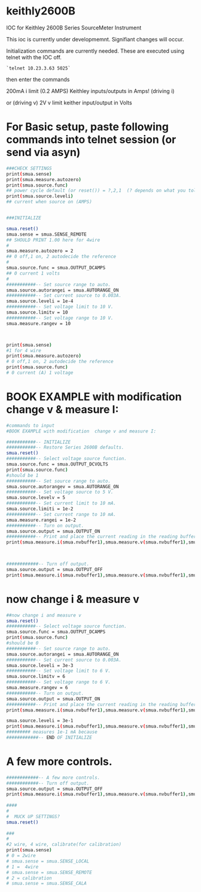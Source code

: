 # keithly2600B
IOC for Keithley 2600B Series SourceMeter Instrument

This ioc is currently under developmemnt.  Signifiant changes will occur.

Initialization commands are currently needed. These are executed using telnet with the IOC off.

    `telnet 10.23.3.63 5025`

then enter the commands

200mA i limit (0.2 AMPS)
Keithley inputs/outputs in Amps!
(driving i)
 
or
(driving v)
2V v limit
keither input/output in Volts


# For Basic setup, paste following commands into telnet session (or send via asyn)
```sh
###CHECK SETTINGS
print(smua.sense)
print(smua.measure.autozero)
print(smua.source.func)
## power cycle default (or reset()) = ?,2,1  (? depends on what you told it)
print(smua.source.leveli)
## current when source on (AMPS)


###INITIALIZE

smua.reset()
smua.sense = smua.SENSE_REMOTE
## SHOULD PRINT 1.00 here for 4wire
#
smua.measure.autozero = 2
## 0 off,1 on, 2 autodecide the reference
#
smua.source.func = smua.OUTPUT_DCAMPS
## 0 current 1 volts
#
###########-- Set source range to auto.
smua.source.autorangei = smua.AUTORANGE_ON
###########-- Set current source to 0.003A.
smua.source.leveli = 1e-4
###########-- Set voltage limit to 10 V.
smua.source.limitv = 10
###########-- Set voltage range to 10 V.
smua.measure.rangev = 10  



print(smua.sense)
#1 for 4 wire
print(smua.measure.autozero)
# 0 off,1 on, 2 autodecide the reference
print(smua.source.func)
# 0 current (A) 1 voltage
```

# BOOK EXAMPLE with modification  change v & measure I:

``` sh
#commands to input 
#BOOK EXAMPLE with modification  change v and measure I:

###########-- INITIALIZE 
###########-- Restore Series 2600B defaults.
smua.reset()
###########-- Select voltage source function.
smua.source.func = smua.OUTPUT_DCVOLTS
print(smua.source.func)
#should be 1
###########-- Set source range to auto.
smua.source.autorangev = smua.AUTORANGE_ON
###########-- Set voltage source to 5 V.
smua.source.levelv = 5
###########-- Set current limit to 10 mA.
smua.source.limiti = 1e-2
###########-- Set current range to 10 mA.
smua.measure.rangei = 1e-2  
###########-- Turn on output.
smua.source.output = smua.OUTPUT_ON
###########-- Print and place the current reading in the reading buffer.
print(smua.measure.i(smua.nvbuffer1),smua.measure.v(smua.nvbuffer1),smua.measure.r(smua.nvbuffer1))


 
############-- Turn off output.
smua.source.output = smua.OUTPUT_OFF
print(smua.measure.i(smua.nvbuffer1),smua.measure.v(smua.nvbuffer1),smua.measure.r(smua.nvbuffer1))``
```
# now change i & measure v
```sh
##now change i and measure v
smua.reset()
###########-- Select voltage source function.
smua.source.func = smua.OUTPUT_DCAMPS
print(smua.source.func)
#should be 0
###########-- Set source range to auto.
smua.source.autorangei = smua.AUTORANGE_ON
###########-- Set current source to 0.003A.
smua.source.leveli = 3e-3
###########-- Set voltage limit to 6 V.
smua.source.limitv = 6
###########-- Set voltage range to 6 V.
smua.measure.rangev = 6  
###########-- Turn on output.
smua.source.output = smua.OUTPUT_ON
###########-- Print and place the current reading in the reading buffer.
print(smua.measure.i(smua.nvbuffer1),smua.measure.v(smua.nvbuffer1),smua.measure.r(smua.nvbuffer1))

smua.source.leveli = 3e-1
print(smua.measure.i(smua.nvbuffer1),smua.measure.v(smua.nvbuffer1),smua.measure.r(smua.nvbuffer1))
######### measures 1e-1 mA because 
############-- END OF INITIALIZE
```

# A few more controls.
```sh 
############-- A few more controls.
############-- Turn off output.
smua.source.output = smua.OUTPUT_OFF
print(smua.measure.i(smua.nvbuffer1),smua.measure.v(smua.nvbuffer1),smua.measure.r(smua.nvbuffer1))
 
####
#
#  MUCK UP SETTINGS?
smua.reset()
 
###
#
#2 wire, 4 wire, calibrate(for calibration)
print(smua.sense)
# 0 = 2wire
# smua.sense = smua.SENSE_LOCAL
# 1 =  4wire
# smua.sense = smua.SENSE_REMOTE
# 2 = calibration
# smua.sense = smua.SENSE_CALA
 
 
